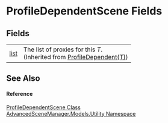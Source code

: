 # ProfileDependentScene Fields




## Fields
<table>
<tr>
<td><a href="F_AdvancedSceneManager_Models_Utility_ProfileDependent_1_list">list</a></td>
<td>The list of proxies for this <em>T</em>.<br />(Inherited from <a href="T_AdvancedSceneManager_Models_Utility_ProfileDependent_1">ProfileDependent(T)</a>)</td></tr>
</table>

## See Also


#### Reference
<a href="T_AdvancedSceneManager_Models_Utility_ProfileDependentScene">ProfileDependentScene Class</a>  
<a href="N_AdvancedSceneManager_Models_Utility">AdvancedSceneManager.Models.Utility Namespace</a>  

